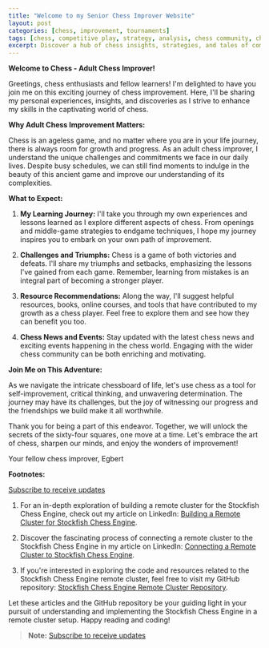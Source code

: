 ```yaml
---
title: "Welcome to my Senior Chess Improver Website"
layout: post
categories: [chess, improvement, tournaments]
tags: [chess, competitive play, strategy, analysis, chess community, chesspunks]
excerpt: Discover a hub of chess insights, strategies, and tales of competition in chess. Join me on a journey of improvement, and a "I'm retired but not dead" approach. I share my journey here, which might help elevate your chess skills.
---
```


**Welcome to Chess - Adult Chess Improver!**

Greetings, chess enthusiasts and fellow learners! I'm delighted to have you join me on this exciting journey of chess improvement. Here, I'll be sharing my personal experiences, insights, and discoveries as I strive to enhance my skills in the captivating world of chess.

**Why Adult Chess Improvement Matters:**

Chess is an ageless game, and no matter where you are in your life journey, there is always room for growth and progress. As an adult chess improver, I understand the unique challenges and commitments we face in our daily lives. Despite busy schedules, we can still find moments to indulge in the beauty of this ancient game and improve our understanding of its complexities.

**What to Expect:**

1. **My Learning Journey:** I'll take you through my own experiences and lessons learned as I explore different aspects of chess. From openings and middle-game strategies to endgame techniques, I hope my journey inspires you to embark on your own path of improvement.

2. **Challenges and Triumphs:** Chess is a game of both victories and defeats. I'll share my triumphs and setbacks, emphasizing the lessons I've gained from each game. Remember, learning from mistakes is an integral part of becoming a stronger player.

3. **Resource Recommendations:** Along the way, I'll suggest helpful resources, books, online courses, and tools that have contributed to my growth as a chess player. Feel free to explore them and see how they can benefit you too.

4. **Chess News and Events:** Stay updated with the latest chess news and exciting events happening in the chess world. Engaging with the wider chess community can be both enriching and motivating.

**Join Me on This Adventure:**

As we navigate the intricate chessboard of life, let's use chess as a tool for self-improvement, critical thinking, and unwavering determination. The journey may have its challenges, but the joy of witnessing our progress and the friendships we build make it all worthwhile.

Thank you for being a part of this endeavor. Together, we will unlock the secrets of the sixty-four squares, one move at a time. Let's embrace the art of chess, sharpen our minds, and enjoy the wonders of improvement!

Your fellow chess improver, Egbert

**Footnotes:**

[Subscribe to receive updates](https://follow.it/senior-chess-improver?leanpub)

1. For an in-depth exploration of building a remote cluster for the Stockfish Chess Engine, check out my article on LinkedIn: [Building a Remote Cluster for Stockfish Chess Engine](https://www.linkedin.com/pulse/building-remote-cluster-stockfish-chess-engine-egbert-schr%C3%B6er/).

2. Discover the fascinating process of connecting a remote cluster to the Stockfish Chess Engine in my article on LinkedIn: [Connecting a Remote Cluster to Stockfish Chess Engine](https://www.linkedin.com/pulse/connecting-remote-cluster-stockfish-chess-engine-egbert-schr%C3%B6er/).

3. If you're interested in exploring the code and resources related to the Stockfish Chess Engine remote cluster, feel free to visit my GitHub repository: [Stockfish Chess Engine Remote Cluster Repository](https://github.com/Egbert-Azure/stockfish-cluster).

Let these articles and the GitHub repository be your guiding light in your pursuit of understanding and implementing the Stockfish Chess Engine in a remote cluster setup. Happy reading and coding!

> **Note:** [Subscribe to receive updates](https://follow.it/senior-chess-improver?leanpub)
